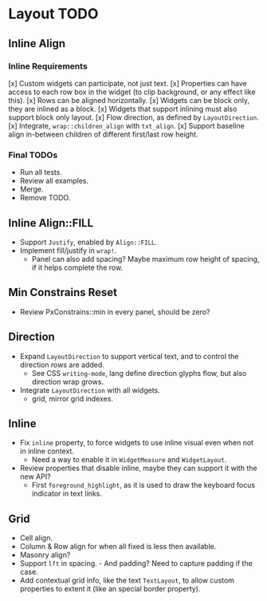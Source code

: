 # Layout TODO

## Inline Align

### Inline Requirements

[x] Custom widgets can participate, not just text.
[x] Properties can have access to each row box in the widget (to clip background, or any effect like this).
[x] Rows can be aligned horizontally.
[x] Widgets can be block only, they are inlined as a block.
[x] Widgets that support inlining must also support block only layout.
[x] Flow direction, as defined by `LayoutDirection`.
[x] Integrate, `wrap::children_align` with `txt_align`.
[x] Support baseline align in-between children of different first/last row height.

### Final TODOs

* Run all tests.
* Review all examples.
* Merge.
* Remove TODO.

## Inline Align::FILL

* Support `Justify`, enabled by `Align::FILL`.
* Implement fill/justify in `wrap!`.
  - Panel can also add spacing? Maybe maximum row height of spacing, if it helps complete the row.

## Min Constrains Reset

* Review PxConstrains::min in every panel, should be zero? 

## Direction

* Expand `LayoutDirection` to support vertical text, and to control the direction *rows* are added.
  - See CSS `writing-mode`, lang define direction glyphs flow, but also direction wrap grows.
* Integrate `LayoutDirection` with all widgets.
  - grid, mirror grid indexes.

## Inline

* Fix `inline` property, to force widgets to use inline visual even when not in inline context.
  - Need a way to enable it in `WidgetMeasure` and `WidgetLayout`.
* Review properties that disable inline, maybe they can support it with the new API?
  - First `foreground_highlight`, as it is used to draw the keyboard focus indicator in text links.

## Grid 

* Cell align.
* Column & Row align for when all fixed is less then available.
* Masonry align?
* Support `lft` in spacing.
        - And padding? Need to capture padding if the case.
* Add contextual grid info, like the text `TextLayout`, to allow custom properties to extent it (like an special border property).